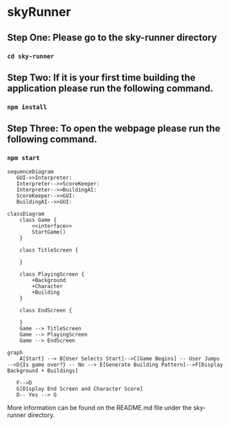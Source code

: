 # skyRunner

## Step One: Please go to the sky-runner directory
### `cd sky-runner`

## Step Two: If it is your first time building the application please run the following command.
### `npm install`

## Step Three: To open the webpage please run the following command.
### `npm start`

```mermaid
sequenceDiagram
   GUI->>Interpreter: 
   Interpreter-->>ScoreKeeper: 
   Interpreter-->>BuildingAI: 
   ScoreKeeper-->>GUI: 
   BuildingAI-->>GUI: 
```

```mermaid
classDiagram
    class Game {
        <<interface>>
        StartGame()
    }
    
    class TitleScreen {
        
    }
    
    class PlayingScreen {
        +Background
        +Character
        +Building
    }

    class EndScreen {
        
    }
    Game --> TitleScreen
    Game --> PlayingScreen 
    Game --> EndScreen
```

```mermaid
graph 
    A[Start] --> B[User Selects Start]-->C[Game Begins] -- User Jumps -->D{Is game over?} -- No --> E[Generate Building Pattern]-->F[Display Background + Buildings]
    
   F-->D
   G[Display End Screen and Character Score]
   D-- Yes --> G
```

More information can be found on the README.md file under the sky-runner directory.
